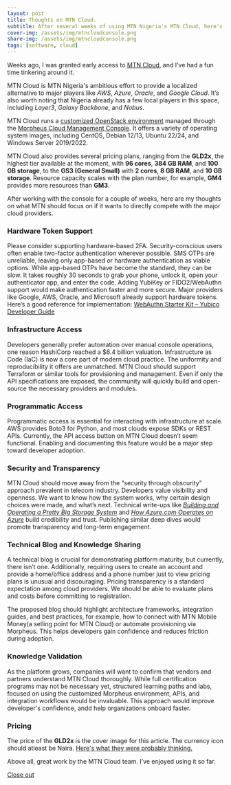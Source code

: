 ```yaml
---
layout: post
title: Thoughts on MTN Cloud.
subtitle: After several weeks of using MTN Nigeria's MTN Cloud, here's what I think. 
cover-img: /assets/img/mtncloudconsole.png
share-img: /assets/img/mtncloudconsole.png
tags: [software, cloud]
---
```


Weeks ago, I was granted early access to [MTN Cloud](https://cloud.mtn.ng/), and I’ve had a fun time tinkering around it. 

MTN Cloud is MTN Nigeria's ambitious effort to provide a localized alternative to major players like _AWS_, _Azure_, _Oracle_, and _Google Cloud_. It’s also worth noting that Nigeria already has a few local players in this space, including _Layer3_, _Galaxy Backbone_, and _Nobus_.

MTN Cloud runs a [customized OpenStack environment](https://www.openstack.org) managed through the [Morpheus Cloud Management Console](https://morpheusdata.com). It offers a variety of operating system images, including CentOS, Debian 12/13, Ubuntu 22/24, and Windows Server 2019/2022.

MTN Cloud also provides several pricing plans, ranging from the **GLD2x**, the highest tier available at the moment, with **96 cores**, **384 GB RAM**, and **100 GB storage**, to the **GS3 (General Small)** with **2 cores**, **8 GB RAM**, and **10 GB storage**. Resource capacity scales with the plan number, for example, **GM4** provides more resources than **GM3**.

After working with the console for a couple of weeks, here are my thoughts on what MTN should focus on if it wants to directly compete with the major cloud providers.
### Hardware Token Support

Please consider supporting hardware-based 2FA. Security-conscious users often enable two-factor authentication wherever possible. SMS OTPs are unreliable, leaving only app-based or hardware authentication as viable options.
While app-based OTPs have become the standard, they can be slow. It takes roughly 30 seconds to grab your phone, unlock it, open your authenticator app, and enter the code. Adding YubiKey or FIDO2/WebAuthn support would make authentication faster and more secure.
Major providers like Google, AWS, Oracle, and Microsoft already support hardware tokens. Here’s a good reference for implementation:
[WebAuthn Starter Kit – Yubico Developer Guide](https://developers.yubico.com/Developer_Program/WebAuthn_Starter_Kit/Front-End_System_Design.html)

### Infrastructure Access

Developers generally prefer automation over manual console operations, one reason HashiCorp reached a $6.4 billion valuation. Infrastructure as Code (IaC) is now a core part of modern cloud practice. The uniformity and reproducibility it offers are unmatched.
MTN Cloud should support Terraform or similar tools for provisioning and management. Even if only the API specifications are exposed, the community will quickly build and open-source the necessary providers and modules.

### Programmatic Access

Programmatic access is essential for interacting with infrastructure at scale. AWS provides Boto3 for Python, and most clouds expose SDKs or REST APIs. Currently, the API access button on MTN Cloud doesn’t seem functional. Enabling and documenting this feature would be a major step toward developer adoption.

### Security and Transparency

MTN Cloud should move away from the “security through obscurity” approach prevalent in telecom industry. Developers value visibility and openness. We want to know how the system works, why certain design choices were made, and what’s next.
Technical write-ups like [*Building and Operating a Pretty Big Storage System*](https://www.allthingsdistributed.com/2023/07/building-and-operating-a-pretty-big-storage-system.html) and [*How Azure.com Operates on Azure*](https://azure.microsoft.com/en-us/blog/how-azurecom-operates-on-azure-part-2-technology-and-architecture/) build credibility and trust. Publishing similar deep dives would promote transparency and long-term engagement.

### Technical Blog and Knowledge Sharing

A technical blog is crucial for demonstrating platform maturity, but currently, there isn’t one. Additionally, requiring users to create an account and provide a home/office address and a phone number just to view pricing plans is unusual and discouraging. 
Pricing transparency is a standard expectation among cloud providers. 
We should be able to evaluate plans and costs before committing to registration.

The proposed blog should highlight architecture frameworks, integration guides, and best practices, for example, how to connect with MTN Mobile Money(a selling point for MTN Cloud) or automate provisioning via Morpheus. This helps developers gain confidence and reduces friction during adoption.

### Knowledge Validation

As the platform grows, companies will want to confirm that vendors and partners understand MTN Cloud thoroughly. While full certification programs may not be necessary yet, structured learning paths and labs, focused on using the customized Morpheus environment, APIs, and integration workflows would be invaluable.
This approach would improve developer's confidence, andd help organizations onboard faster.

### Pricing
The price of the **GLD2x** is the cover image for this article. The currency icon should atleast be Naira. [Here's what they were probably thinking.](https://youtu.be/IpwSXWq1wwU)

Above all, great work by the MTN Cloud team. I’ve enjoyed using it so far.

[Close out](https://youtu.be/IpwSXWq1wwU)

